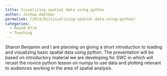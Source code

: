 ```yaml
---
title: Visualizing spatial data using python
author: Joshua Adelman
permalink: /2014/01/visualizing-spatial-data-using-python/
categories:
  - Round 07/4
  - Teaching
---
```

Sharon Benjamin and I are planning on giving a short introduction to loading and visualizing basic spatial data using python. The presentation will be based on introductory material we are developing for SWC in which will recast the novice python lesson on numpy to use data and plotting relevant to audiences working in the area of spatial analysis.
